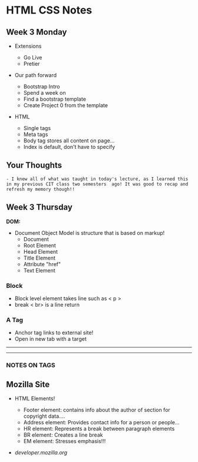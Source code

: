 # HTML CSS Notes

## Week 3 Monday

- Extensions 
    - Go Live
    -  Pretier
- Our path forward
    - Bootstrap Intro
    - Spend a week on 
    -  Find a bootstrap template 
    - Create Project 0 from the template

- HTML 
    - Single tags 
    - Meta tags 
    - Body tag stores all content on page...
    - Index is default, don't have to specify

## Your Thoughts
    - I knew all of what was taught in today's lecture, as I learned this in my previous CIT class two semesters  ago! It was good to recap and refresh my memory though!!  

## Week 3 Thursday
 **DOM:**
-  Document Object Model is structure that is based on markup!
    - Document 
    - Root Element 
    - Head Element
    - Title Element
    - Attribute "href"
    - Text Element 

### Block

- Block level element takes line such as < p >
- break < br> is a line return

### A Tag
- Anchor tag links to external site!
- Open in new tab with a target

---------------------------
--------------------------
### **NOTES ON TAGS**

## Mozilla Site
- HTML Elements! 
    - Footer element: contains info about the author of section for copyright data....
    - Address element: Provides contact info for a person or people...
    - HR element: Represents a break between paragraph elements
    - BR element: Creates a line break
    - EM element: Stresses emphasis!!!

- *developer.mozilla.org*

